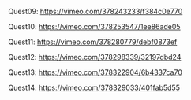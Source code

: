 Quest09:
https://vimeo.com/378243233/f384c0e770

Quest10: 
https://vimeo.com/378253547/1ee86ade05

Quest11:
https://vimeo.com/378280779/debf0873ef

Quest12:
https://vimeo.com/378298339/32197dbd24

Quest13:
https://vimeo.com/378322904/6b4337ca70

Quest14:
https://vimeo.com/378329033/401fab5d55
